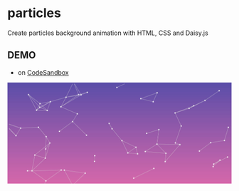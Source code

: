 # particles

Create particles background animation with HTML, CSS and Daisy.js

## DEMO 
- on [CodeSandbox](https://codesandbox.io/s/funny-chatterjee-y44ic)

![Particles](https://github.com/dianavile/particles/blob/main/Particles.jpg)

